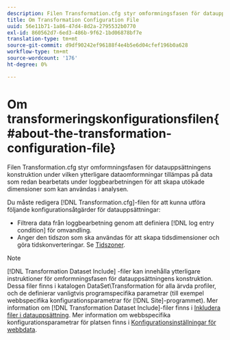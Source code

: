 ```yaml
---
description: Filen Transformation.cfg styr omformningsfasen för datauppsättningens konstruktion under vilken ytterligare dataomformningar tillämpas på data som redan bearbetats under loggbearbetningen för att skapa utökade dimensioner som kan användas i analysen.
title: Om Transformation Configuration File
uuid: 56e11b71-1a86-47d4-8d2a-2795532b0770
exl-id: 860562d7-6ed3-486b-9f62-1bd06878bf7e
translation-type: tm+mt
source-git-commit: d9df90242ef96188f4e4b5e6d04cfef196b0a628
workflow-type: tm+mt
source-wordcount: '176'
ht-degree: 0%

---
```


# Om transformeringskonfigurationsfilen{#about-the-transformation-configuration-file}

Filen Transformation.cfg styr omformningsfasen för datauppsättningens konstruktion under vilken ytterligare dataomformningar tillämpas på data som redan bearbetats under loggbearbetningen för att skapa utökade dimensioner som kan användas i analysen.

Du måste redigera [!DNL Transformation.cfg]-filen för att kunna utföra följande konfigurationsåtgärder för datauppsättningar:

* Filtrera data från loggbearbetning genom att definiera [!DNL log entry condition] för omvandling.
* Anger den tidszon som ska användas för att skapa tidsdimensioner och göra tidskonverteringar. Se [Tidszoner](../../../home/c-dataset-const-proc/c-trans-config-file/c-spec-trans-param/c-time-zones.md#concept-9cf16b1cb4874f7d85e1dd950fdb4956).

>[!NOTE]
>
>[!DNL Transformation Dataset Include] -filer kan innehålla ytterligare instruktioner för omformningsfasen för datauppsättningens konstruktion. Dessa filer finns i katalogen DataSet\Transformation för alla ärvda profiler, och de definierar vanligtvis programspecifika parametrar (till exempel webbspecifika konfigurationsparametrar för [!DNL Site]-programmet). Mer information om [!DNL Transformation Dataset Include]-filer finns i [Inkludera filer i datauppsättning](../../../home/c-dataset-const-proc/c-dataset-inc-files/c-abt-dataset-inc-files.md). Mer information om webbspecifika konfigurationsparametrar för platsen finns i [Konfigurationsinställningar för webbdata](../../../home/c-dataset-const-proc/c-config-web-data/c-config-web-data.md#concept-9a306b65483a484bb3f6f3c1d7e77519).
